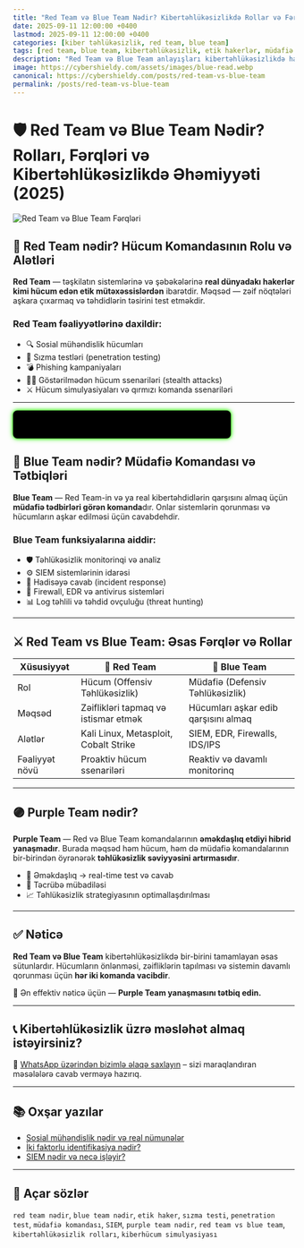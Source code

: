 ```yaml
---
title: "Red Team və Blue Team Nədir? Kibertəhlükəsizlikdə Rollar və Fərqlər"
date: 2025-09-11 12:00:00 +0400
lastmod: 2025-09-11 12:00:00 +0400
categories: [kiber təhlükəsizlik, red team, blue team]
tags: [red team, blue team, kibertəhlükəsizlik, etik hakerlər, müdafiə komandası, hücum simulyasiyası, penetration testing, təhlükəsizlik testləri, kiberhücum simulyasiyası, purple team nədir]
description: "Red Team və Blue Team anlayışları kibertəhlükəsizlikdə hansı rolu oynayır? Hücum və müdafiə komandalarının vəzifələri, yanaşmaları və aralarındakı əsas fərqləri öyrənin."
image: https://cybershieldy.com/assets/images/blue-read.webp
canonical: https://cybershieldy.com/posts/red-team-vs-blue-team
permalink: /posts/red-team-vs-blue-team
---
```


<!-- Structured data -->
<script type="application/ld+json">
{
  "@context": "https://schema.org",
  "@type": "BlogPosting",
  "headline": "Red Team və Blue Team Nədir? Rolları, Fərqləri və Kibertəhlükəsizlikdə Əhəmiyyəti (2025)",
  "description": "Red Team və Blue Team nədir? Etik hakerlər və müdafiə mütəxəssisləri kibertəhlükəsizlikdə hansı rolu oynayır? 2025-ci ilin aktual yanaşmaları ilə öyrənin.",
  "author": {
    "@type": "Person",
    "name": "Emin Savaylov"
  },
  "publisher": {
    "@type": "Organization",
    "name": "CyberShieldy",
    "logo": {
      "@type": "ImageObject",
      "url": "https://cybershieldy.com/assets/images/logo.png"
    }
  },
  "datePublished": "2025-09-11T12:00:00+04:00",
  "dateModified": "2025-09-11T12:00:00+04:00",
  "image": "https://cybershieldy.com/assets/images/red2.webp",
  "mainEntityOfPage": {
    "@type": "WebPage",
    "@id": "https://cybershieldy.com/posts/red-team-vs-blue-team"
  }
}
</script>

# 🛡️ Red Team və Blue Team Nədir? Rolları, Fərqləri və Kibertəhlükəsizlikdə Əhəmiyyəti (2025)

![Red Team və Blue Team Fərqləri](https://cybershieldy.com/assets/images/red2.webp "Red Team və Blue Team İş Prosesi")

## 🔴 Red Team nədir? Hücum Komandasının Rolu və Alətləri

**Red Team** — təşkilatın sistemlərinə və şəbəkələrinə **real dünyadakı hakerlər kimi hücum edən etik mütəxəssislərdən** ibarətdir. Məqsəd — zəif nöqtələri aşkara çıxarmaq və təhdidlərin təsirini test etməkdir.

### Red Team fəaliyyətlərinə daxildir:

- 🔍 Sosial mühəndislik hücumları  
- 🧠 Sızma testləri (penetration testing)  
- 💣 Phishing kampaniyaları  
- 🕵️‍♂️ Göstərilmədən hücum ssenariləri (stealth attacks)  
- ⚔️ Hücum simulyasiyaları və qırmızı komanda ssenariləri

---

<div id="terminal-neon"></div>

<script>
const neonMessages = [
  "Red Team Launching Attack Simulation...",
  "Blue Team Monitoring and Defending...",
  "Phishing Simulation In Progress...",
  "Intrusion Detection Activated...",
  "Purple Team Collaborating for Security...",
  "CyberShieldy.com | Stay Protected"
];

let neonIndex = 0;
const terminalNeon = document.getElementById('terminal-neon');
const typingSpeed = 100;

function typeNeon(msg, i = 0) {
  if (i < msg.length) {
    terminalNeon.textContent += msg.charAt(i);
    setTimeout(() => typeNeon(msg, i + 1), typingSpeed);
  } else {
    setTimeout(() => eraseNeon(msg.length), 1500);
  }
}

function eraseNeon(len) {
  if (len > 0) {
    terminalNeon.textContent = terminalNeon.textContent.slice(0, -1);
    setTimeout(() => eraseNeon(len - 1), typingSpeed / 2);
  } else {
    neonIndex = (neonIndex + 1) % neonMessages.length;
    typeNeon(neonMessages[neonIndex]);
  }
}

typeNeon(neonMessages[neonIndex]);
</script>

<style>
#terminal-neon {
  font-family: 'Courier New', Courier, monospace;
  white-space: nowrap;
  background-color: #000;
  color: #39ff14;
  padding: 14px 20px;
  border-radius: 8px;
  width: max-content;
  min-width: 350px;
  height: 1.6em;
  margin-bottom: 25px;
  box-shadow:
    0 0 5px #39ff14,
    0 0 10px #39ff14;
  text-shadow:
    0 0 3px #39ff14,
    0 0 6px #39ff14;
  overflow: hidden;
  user-select: none;
}
</style>


## 🔵 Blue Team nədir? Müdafiə Komandası və Tətbiqləri

**Blue Team** — Red Team-in və ya real kibertəhdidlərin qarşısını almaq üçün **müdafiə tədbirləri görən komanda**dır. Onlar sistemlərin qorunması və hücumların aşkar edilməsi üçün cavabdehdir.

### Blue Team funksiyalarına aiddir:

- 🛡️ Təhlükəsizlik monitorinqi və analiz  
- ⚙️ SIEM sistemlərinin idarəsi  
- 🧯 Hadisəyə cavab (incident response)  
- 🧱 Firewall, EDR və antivirus sistemləri  
- 📊 Log təhlili və təhdid ovçuluğu (threat hunting)

---

## ⚔️ Red Team vs Blue Team: Əsas Fərqlər və Rollar

| Xüsusiyyət         | 🔴 Red Team                          | 🔵 Blue Team                           |
|-------------------|--------------------------------------|----------------------------------------|
| Rol               | Hücum (Offensiv Təhlükəsizlik)       | Müdafiə (Defensiv Təhlükəsizlik)       |
| Məqsəd            | Zəiflikləri tapmaq və istismar etmək | Hücumları aşkar edib qarşısını almaq   |
| Alətlər           | Kali Linux, Metasploit, Cobalt Strike| SIEM, EDR, Firewalls, IDS/IPS          |
| Fəaliyyət növü    | Proaktiv hücum ssenariləri           | Reaktiv və davamlı monitorinq          |

---

## 🟣 Purple Team nədir?

**Purple Team** — Red və Blue Team komandalarının **əməkdaşlıq etdiyi hibrid yanaşmadır**. Burada məqsəd həm hücum, həm də müdafiə komandalarının bir-birindən öyrənərək **təhlükəsizlik səviyyəsini artırmasıdır**.

- 🔄 Əməkdaşlıq → real-time test və cavab  
- 🧠 Təcrübə mübadiləsi  
- 📈 Təhlükəsizlik strategiyasının optimallaşdırılması

---

## ✅ Nəticə

**Red Team və Blue Team** kibertəhlükəsizlikdə bir-birini tamamlayan əsas sütunlardır. Hücumların önlənməsi, zəifliklərin tapılması və sistemin davamlı qorunması üçün **hər iki komanda vacibdir**.

🎯 Ən effektiv nəticə üçün — **Purple Team yanaşmasını tətbiq edin.**

---

## 📞 Kibertəhlükəsizlik üzrə məsləhət almaq istəyirsiniz?

💬 [WhatsApp üzərindən bizimlə əlaqə saxlayın](https://wa.me/994555182523?text=Salam,%20Red%20Team%20və%20Blue%20Team%20haqqında%20məlumat%20almaq%20istəyirəm) – sizi maraqlandıran məsələlərə cavab verməyə hazırıq.

---

## 📚 Oxşar yazılar

- [Sosial mühəndislik nədir və real nümunələr](/posts/sosial-muhəndislik)  
- [İki faktorlu identifikasiya nədir?](/posts/iki-faktorlu-identifikasiya)  
- [SIEM nədir və necə işləyir?](/posts/siem-nedir)

---

## 🔑 Açar sözlər

`red team nədir`, `blue team nədir`, `etik haker`, `sızma testi`, `penetration test`, `müdafiə komandası`, `SIEM`, `purple team nədir`, `red team vs blue team`, `kibertəhlükəsizlik rolları`, `kiberhücum simulyasiyası`
